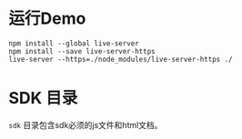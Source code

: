 # 运行Demo
``` shell
npm install --global live-server
npm install --save live-server-https
live-server --https=./node_modules/live-server-https ./

```

# SDK 目录
`sdk` 目录包含sdk必须的js文件和html文档。
